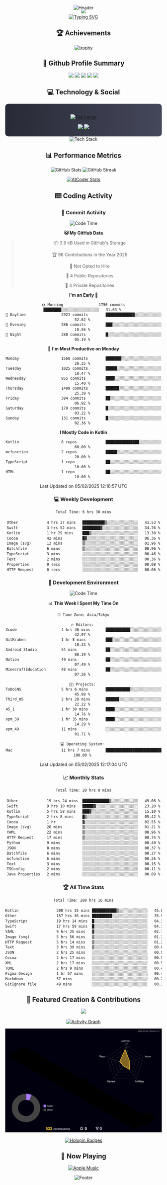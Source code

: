 <div align="center">
  
![Header](https://capsule-render.vercel.app/api?type=waving&color=gradient&customColorList=12&height=300&section=header&text=Welcome%20to%20Batapii's%20Universe&fontSize=50&animation=fadeIn&fontAlignY=40&desc=Android%20Developer%20|%20Kotlin%20LOVE%20)

<div style="margin-top: -20px;">
  <img src="https://readme-typing-svg.herokuapp.com/?lines=Crafting+Android+Experiences;Building+Tomorrow's+Apps+Today;Always+Learning,+Always+Growing&font=Fira%20Code&center=true&width=440&height=45&color=f75c7e&vCenter=true&size=22&pause=1000">
</div>

<a href="https://git.io/typing-svg">
  <img src="https://readme-typing-svg.demolab.com?font=Fira+Code&weight=600&size=28&duration=4000&pause=1000&center=true&vCenter=true&width=800&lines=Hey+there!+I'm+Batapii+%F0%9F%91%8B;Android+Developer+from+Japan+%F0%9F%87%AF%F0%9F%87%B5" alt="Typing SVG" />
</a>

## 🏆 Achievements

[![trophy](https://github-profile-trophy.vercel.app/?username=batapii&theme=onestar&no-frame=true&no-bg=true&column=8&rank=SECRET,SSS,SS,S,AAA,AA,A,B,C,?&margin-w=10&margin-h=10)](https://github.com/ryo-ma/github-profile-trophy)

## 🎯 Github Profile Summary

<div align="center">
  <img src="http://github-profile-summary-cards.vercel.app/api/cards/profile-details?username=batapii&theme=radical" />
  <img src="http://github-profile-summary-cards.vercel.app/api/cards/repos-per-language?username=batapii&theme=radical" />
  <img src="http://github-profile-summary-cards.vercel.app/api/cards/most-commit-language?username=batapii&theme=radical" />
  <img src="http://github-profile-summary-cards.vercel.app/api/cards/stats?username=batapii&theme=radical" />
  <img src="http://github-profile-summary-cards.vercel.app/api/cards/productive-time?username=batapii&theme=radical" />
</div>

## 💻 Technology & Social

<div align="center" style="background: linear-gradient(to right, #282A36, #44475A); padding: 20px; border-radius: 10px;">

[![Top Langs](https://github-readme-stats.vercel.app/api/top-langs/?username=batapii
)](https://github.com/anuraghazra/github-readme-stats)

<div style="margin-top: 15px">
<a href="https://github.com/batapii"><img src="https://img.shields.io/github/followers/batapii?style=for-the-badge&logo=github&label=Follow&color=ff6e96&labelColor=282A36"/></a>
<a href="https://twitter.com/batapii3939"><img src="https://img.shields.io/twitter/follow/batapii?style=for-the-badge&logo=twitter&color=1DA1F2&labelColor=282A36&label= Twitter"/></a>
</div>

</div>

<div align="center">
<img src="https://github-readme-tech-stack.vercel.app/api/cards?title=Tech+Stack&align=center&titleAlign=center&fontSize=20&lineHeight=10&lineCount=4&theme=github_dark&width=800&bg=%230D1117&badge=%23161B22&border=%2321262D&titleColor=%2358A6FF&line1=kotlin%2Ckotlin%2C0095D5%3Bandroid%2Candroid%2C00ff00%3Bjetpackcompose%2Cjetpack%2C4285F4%3B&line2=swift%2Cswift%2CFA7343%3Bfirebase%2Cfirebase%2CFFCA28%3Bgithub%2Cgithub%2C181717%3B&line3=typescript%2Ctypescript%2C3178C6%3Bgraphql%2Cgraphql%2CE10098%3Bsupabase%2Csupabase%2C3FCF8E%3B&line4=gradle%2Cgradle%2C02303A%3Bgitkraken%2Cgitkraken%2C179287%3Bpostman%2Cpostman%2CFF6C37%3B" alt="Tech Stack" />
</div>



## 📊 Performance Metrics

<div align="center">

![GitHub Stats](https://github-readme-stats.vercel.app/api?username=batapii&show_icons=true&theme=radical&hide_border=true&bg_color=0D1117)
![GitHub Streak](https://github-readme-streak-stats.herokuapp.com/?user=batapii&theme=radical&hide_border=true&background=0D1117)

[![AtCoder Stats](https://atcoder-readme-stats.vercel.app/stats/batapii3939?theme=dark&show_history=5&width=495)](https://github.com/iwbc-mzk/atcoder-readme-stats)

</div>

## ⌨️ Coding Activity

### 🌟 Commit Activity
<!--START_SECTION:commit-stats-->
![Code Time](http://img.shields.io/badge/Code%20Time-440%20hrs%2011%20mins-blue)

**🐱 My GitHub Data** 

> 📦 3.9 kB Used in GitHub's Storage 
 > 
> 🏆 98 Contributions in the Year 2025
 > 
> 🚫 Not Opted to Hire
 > 
> 📜 4 Public Repositories 
 > 
> 🔑 4 Private Repositories 
 > 
**I'm an Early 🐤** 

```text
🌞 Morning                1756 commits        ████████░░░░░░░░░░░░░░░░░   31.63 % 
🌆 Daytime                2921 commits        █████████████░░░░░░░░░░░░   52.62 % 
🌃 Evening                586 commits         ███░░░░░░░░░░░░░░░░░░░░░░   10.56 % 
🌙 Night                  288 commits         █░░░░░░░░░░░░░░░░░░░░░░░░   05.19 % 
```
📅 **I'm Most Productive on Monday** 

```text
Monday                   1568 commits        ███████░░░░░░░░░░░░░░░░░░   28.25 % 
Tuesday                  1025 commits        █████░░░░░░░░░░░░░░░░░░░░   18.47 % 
Wednesday                855 commits         ████░░░░░░░░░░░░░░░░░░░░░   15.40 % 
Thursday                 1409 commits        ██████░░░░░░░░░░░░░░░░░░░   25.38 % 
Friday                   384 commits         ██░░░░░░░░░░░░░░░░░░░░░░░   06.92 % 
Saturday                 179 commits         █░░░░░░░░░░░░░░░░░░░░░░░░   03.22 % 
Sunday                   131 commits         █░░░░░░░░░░░░░░░░░░░░░░░░   02.36 % 
```


**I Mostly Code in Kotlin** 

```text
Kotlin                   6 repos             ███████████████░░░░░░░░░░   60.00 % 
mcfunction               2 repos             █████░░░░░░░░░░░░░░░░░░░░   20.00 % 
TypeScript               1 repo              ██░░░░░░░░░░░░░░░░░░░░░░░   10.00 % 
HTML                     1 repo              ██░░░░░░░░░░░░░░░░░░░░░░░   10.00 % 
```




 Last Updated on 05/02/2025 12:16:57 UTC
<!--END_SECTION:commit-stats-->

### 💻 Weekly Development
<!--START_SECTION:wakatime-->

```txt
Total Time: 6 hrs 30 mins

Other             4 hrs 37 mins   ██████████▒░░░░░░░░░░░░░░   41.53 %
Swift             3 hrs 52 mins   ████████▓░░░░░░░░░░░░░░░░   34.76 %
Kotlin            1 hr 29 mins    ███▒░░░░░░░░░░░░░░░░░░░░░   13.38 %
Cocoa             42 mins         █▓░░░░░░░░░░░░░░░░░░░░░░░   06.36 %
Image (svg)       13 mins         ▒░░░░░░░░░░░░░░░░░░░░░░░░   01.96 %
Batchfile         6 mins          ▒░░░░░░░░░░░░░░░░░░░░░░░░   00.96 %
TypeScript        3 mins          ░░░░░░░░░░░░░░░░░░░░░░░░░   00.46 %
Text              2 mins          ░░░░░░░░░░░░░░░░░░░░░░░░░   00.36 %
Properties        0 secs          ░░░░░░░░░░░░░░░░░░░░░░░░░   00.08 %
HTTP Request      0 secs          ░░░░░░░░░░░░░░░░░░░░░░░░░   00.06 %
```

<!--END_SECTION:wakatime-->

### 🔨 Development Environment
<!--START_SECTION:dev-stats-->
![Code Time](http://img.shields.io/badge/Code%20Time-440%20hrs%2011%20mins-blue)

📊 **This Week I Spent My Time On** 

```text
🕑︎ Time Zone: Asia/Tokyo

🔥 Editors: 
Xcode                    4 hrs 46 mins       ███████████░░░░░░░░░░░░░░   42.97 % 
GitKraken                1 hr 8 mins         ███░░░░░░░░░░░░░░░░░░░░░░   10.33 % 
Android Studio           54 mins             ██░░░░░░░░░░░░░░░░░░░░░░░   08.19 % 
Notion                   49 mins             ██░░░░░░░░░░░░░░░░░░░░░░░   07.49 % 
MinecraftEducation       48 mins             ██░░░░░░░░░░░░░░░░░░░░░░░   07.26 % 

🐱‍💻 Projects: 
ToDoSNS                  5 hrs 6 mins        ███████████░░░░░░░░░░░░░░   45.98 % 
Third_05                 2 hrs 28 mins       ██████░░░░░░░░░░░░░░░░░░░   22.22 % 
45_1                     1 hr 38 mins        ████░░░░░░░░░░░░░░░░░░░░░   14.76 % 
opm_39                   1 hr 35 mins        ████░░░░░░░░░░░░░░░░░░░░░   14.29 % 
opm_49                   11 mins             ░░░░░░░░░░░░░░░░░░░░░░░░░   01.71 % 

💻 Operating System: 
Mac                      11 hrs 7 mins       █████████████████████████   100.00 % 
```


 Last Updated on 05/02/2025 12:17:04 UTC
<!--END_SECTION:dev-stats-->

### 📈 Monthly Stats
<!--START_SECTION:wakamonth-->

```txt
Total Time: 20 hrs 8 mins

Other             19 hrs 24 mins  ████████████▒░░░░░░░░░░░░   49.08 %
Swift             9 hrs 10 mins   █████▓░░░░░░░░░░░░░░░░░░░   23.20 %
Kotlin            5 hrs 58 mins   ███▓░░░░░░░░░░░░░░░░░░░░░   15.10 %
TypeScript        2 hrs 8 mins    █▒░░░░░░░░░░░░░░░░░░░░░░░   05.42 %
Cocoa             1 hr            ▓░░░░░░░░░░░░░░░░░░░░░░░░   02.55 %
Image (svg)       28 mins         ▒░░░░░░░░░░░░░░░░░░░░░░░░   01.21 %
YAML              22 mins         ▒░░░░░░░░░░░░░░░░░░░░░░░░   00.96 %
HTTP Request      17 mins         ▒░░░░░░░░░░░░░░░░░░░░░░░░   00.74 %
Python            9 mins          ░░░░░░░░░░░░░░░░░░░░░░░░░   00.40 %
JSON              8 mins          ░░░░░░░░░░░░░░░░░░░░░░░░░   00.37 %
Batchfile         6 mins          ░░░░░░░░░░░░░░░░░░░░░░░░░   00.27 %
mcfunction        6 mins          ░░░░░░░░░░░░░░░░░░░░░░░░░   00.26 %
Text              3 mins          ░░░░░░░░░░░░░░░░░░░░░░░░░   00.15 %
TSConfig          2 mins          ░░░░░░░░░░░░░░░░░░░░░░░░░   00.11 %
Java Properties   2 mins          ░░░░░░░░░░░░░░░░░░░░░░░░░   00.09 %
```

<!--END_SECTION:wakamonth-->

### 🏆 All Time Stats
<!--START_SECTION:wakaalltime-->

```txt
Total Time: 280 hrs 16 mins

Kotlin                 200 hrs 35 mins ███████████▒░░░░░░░░░░░░░   45.81 %
Other                  157 hrs 36 mins █████████░░░░░░░░░░░░░░░░   35.99 %
TypeScript             19 hrs 14 mins  █░░░░░░░░░░░░░░░░░░░░░░░░   04.39 %
Swift                  17 hrs 59 mins  █░░░░░░░░░░░░░░░░░░░░░░░░   04.11 %
YAML                   9 hrs 25 mins   ▓░░░░░░░░░░░░░░░░░░░░░░░░   02.15 %
Image (svg)            5 hrs 56 mins   ▒░░░░░░░░░░░░░░░░░░░░░░░░   01.36 %
HTTP Request           5 hrs 14 mins   ▒░░░░░░░░░░░░░░░░░░░░░░░░   01.20 %
Text                   3 hrs 39 mins   ▒░░░░░░░░░░░░░░░░░░░░░░░░   00.83 %
JSON                   2 hrs 25 mins   ░░░░░░░░░░░░░░░░░░░░░░░░░   00.55 %
Cocoa                  2 hrs 17 mins   ░░░░░░░░░░░░░░░░░░░░░░░░░   00.52 %
XML                    2 hrs 17 mins   ░░░░░░░░░░░░░░░░░░░░░░░░░   00.52 %
TOML                   2 hrs 9 mins    ░░░░░░░░░░░░░░░░░░░░░░░░░   00.49 %
Figma Design           1 hr 57 mins    ░░░░░░░░░░░░░░░░░░░░░░░░░   00.45 %
Markdown               57 mins         ░░░░░░░░░░░░░░░░░░░░░░░░░   00.22 %
GitIgnore file         49 mins         ░░░░░░░░░░░░░░░░░░░░░░░░░   00.19 %
```

<!--END_SECTION:wakaalltime-->


## 🌟 Featured Creation & Contributions

<div align="center">
  <a href="https://github.com/batapii/ToDoSNS">
    <img src="https://github-readme-stats.vercel.app/api/pin/?username=batapii&repo=ToDoSNS&theme=radical&hide_border=true&bg_color=0D1117" />
  </a>

[![Activity Graph](https://github-readme-activity-graph.vercel.app/graph?username=batapii&custom_title=Contribution%20Graph&hide_border=true&theme=radical&bg_color=0D1117)](https://github.com/ashutosh00710/github-readme-activity-graph)

![3D Contrib](./profile-3d-contrib/profile-night-rainbow.svg)

[![Holopin Badges](https://holopin.me/batapii)](https://holopin.io/@batapii)

</div>

## 🎵 Now Playing

<div align="center">
  
[![Apple Music](https://music-profile.rayriffy.com/theme/dark.svg?uid=001005.6598667d2ffd4a10a4f429edd0ba24c4.1156)](https://github.com/rayriffy/apple-music-github-profile)

</div>

![Footer](https://capsule-render.vercel.app/api?type=waving&color=gradient&customColorList=12&height=100&section=footer)

</div>
